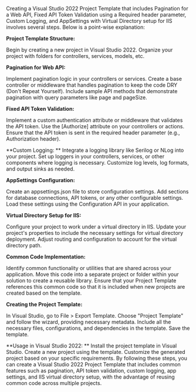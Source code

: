Creating a Visual Studio 2022 Project Template that includes Pagination for a Web API, Fixed API Token Validation using a Required header parameter, Custom Logging, and AppSettings with Virtual Directory setup for IIS involves several steps. Below is a point-wise explanation:

**Project Template Structure:**

Begin by creating a new project in Visual Studio 2022.
Organize your project with folders for controllers, services, models, etc.

**Pagination for Web API:**

Implement pagination logic in your controllers or services.
Create a base controller or middleware that handles pagination to keep the code DRY (Don't Repeat Yourself).
Include sample API methods that demonstrate pagination with query parameters like page and pageSize.

**Fixed API Token Validation:**

Implement a custom authentication attribute or middleware that validates the API token.
Use the [Authorize] attribute on your controllers or actions.
Ensure that the API token is sent in the required header parameter (e.g., Authorization header).

**Custom Logging:
**
Integrate a logging library like Serilog or NLog into your project.
Set up loggers in your controllers, services, or other components where logging is necessary.
Customize log levels, log formats, and output sinks as needed.

**AppSettings Configuration:**

Create an appsettings.json file to store configuration settings.
Add sections for database connections, API tokens, or any other configurable settings.
Load these settings using the Configuration API in your application.

**Virtual Directory Setup for IIS:**

Configure your project to work under a virtual directory in IIS.
Update your project's properties to include the necessary settings for virtual directory deployment.
Adjust routing and configuration to account for the virtual directory path.

**Common Code Implementation:**

Identify common functionality or utilities that are shared across your application.
Move this code into a separate project or folder within your solution to create a reusable library.
Ensure that your Project Template references this common code so that it is included when new projects are created based on the template.

**Creating the Project Template:**

In Visual Studio, go to File > Export Template.
Choose "Project Template" and follow the wizard, providing necessary metadata.
Include all the necessary files, configurations, and dependencies in the template.
Save the template.

**Usage in Visual Studio 2022:
**
Install the project template in Visual Studio.
Create a new project using the template.
Customize the generated project based on your specific requirements.
By following these steps, you can create a Visual Studio 2022 Project Template that includes common features such as pagination, API token validation, custom logging, app settings, and IIS virtual directory setup, with the advantage of reusing common code across multiple projects.
